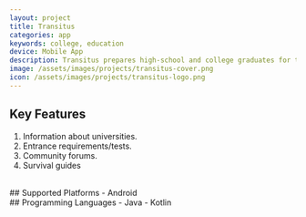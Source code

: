 ```yaml
---
layout: project
title: Transitus
categories: app
keywords: college, education
device: Mobile App
description: Transitus prepares high-school and college graduates for the next step in their journey.
image: /assets/images/projects/transitus-cover.png
icon: /assets/images/projects/transitus-logo.png
---
```


## Key Features
1. Information about universities.
2. Entrance requirements/tests.
3. Community forums.
4. Survival guides

<br>
## Supported Platforms
- Android

<br>
## Programming Languages
- Java
- Kotlin
